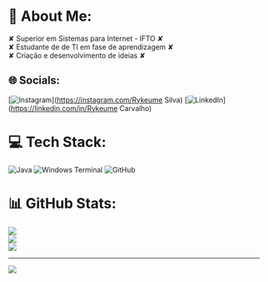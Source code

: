 # 💫 About Me:
✘ Superior em Sistemas para Internet - IFTO ✘<br>✘ Estudante de de TI em fase de aprendizagem ✘<br>✘ Criação e desenvolvimento de ideias ✘


## 🌐 Socials:
[![Instagram](https://img.shields.io/badge/Instagram-%23E4405F.svg?logo=Instagram&logoColor=white)](https://instagram.com/Rykeume Silva) [![LinkedIn](https://img.shields.io/badge/LinkedIn-%230077B5.svg?logo=linkedin&logoColor=white)](https://linkedin.com/in/Rykeume Carvalho) 

# 💻 Tech Stack:
![Java](https://img.shields.io/badge/java-%23ED8B00.svg?style=for-the-badge&logo=openjdk&logoColor=white) ![Windows Terminal](https://img.shields.io/badge/Windows%20Terminal-%234D4D4D.svg?style=for-the-badge&logo=windows-terminal&logoColor=white) ![GitHub](https://img.shields.io/badge/github-%23121011.svg?style=for-the-badge&logo=github&logoColor=white)
# 📊 GitHub Stats:
![](https://github-readme-stats.vercel.app/api?username=Rykeume&theme=nightowl&hide_border=false&include_all_commits=false&count_private=false)<br/>
![](https://github-readme-streak-stats.herokuapp.com/?user=Rykeume&theme=nightowl&hide_border=false)<br/>
![](https://github-readme-stats.vercel.app/api/top-langs/?username=Rykeume&theme=nightowl&hide_border=false&include_all_commits=false&count_private=false&layout=compact)

---
[![](https://visitcount.itsvg.in/api?id=Rykeume&icon=0&color=0)](https://visitcount.itsvg.in)

<!-- Proudly created with GPRM ( https://gprm.itsvg.in ) -->